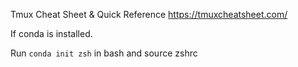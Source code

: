 Tmux Cheat Sheet & Quick Reference  https://tmuxcheatsheet.com/

If conda is installed.

Run `conda init zsh` in bash and source zshrc